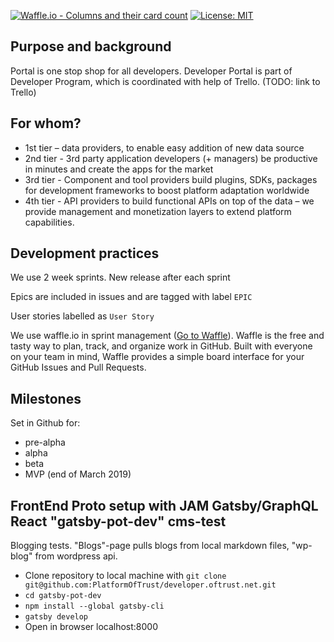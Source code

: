 
[![Waffle.io - Columns and their card count](https://badge.waffle.io/PlatformOfTrust/developer.oftrust.net.svg?columns=all)](https://waffle.io/PlatformOfTrust/developer.oftrust.net)  [![License: MIT](https://img.shields.io/badge/License-MIT-yellow.svg)](https://opensource.org/licenses/MIT)


## Purpose and background
Portal is one stop shop for all developers. Developer Portal is part of Developer Program, which is coordinated with help of Trello. (TODO: link to Trello)

## For whom? 

* 1st tier – data providers, to enable easy addition of new data source
* 2nd tier - 3rd party application developers (+ managers) be productive in minutes and create the apps for the market
* 3rd tier - Component and tool providers build plugins, SDKs, packages for development frameworks to boost platform adaptation worldwide
* 4th tier - API providers to build functional APIs on top of the data – we provide management and monetization layers to extend platform capabilities. 

## Development practices

We use 2 week sprints. New release after each sprint

Epics are included in issues and are tagged with label ``EPIC``

User stories labelled as ``User Story`` 

We use waffle.io in sprint management ([Go to Waffle](https://waffle.io/PlatformOfTrust/developer.oftrust.net)). Waffle is the free and tasty way to plan, track, and organize work in GitHub. Built with everyone on your team in mind, Waffle provides a simple board interface for your GitHub Issues and Pull Requests. 

## Milestones 

Set in Github for: 
* pre-alpha
* alpha
* beta
* MVP (end of March 2019)

## FrontEnd Proto setup with JAM Gatsby/GraphQL React "gatsby-pot-dev" cms-test

Blogging tests. "Blogs"-page pulls blogs from local markdown files, "wp-blog" from wordpress api.
* Clone repository to local machine with ``git clone git@github.com:PlatformOfTrust/developer.oftrust.net.git``
* ``cd gatsby-pot-dev``
* ``npm install --global gatsby-cli``
* ``gatsby develop``
* Open in browser localhost:8000


